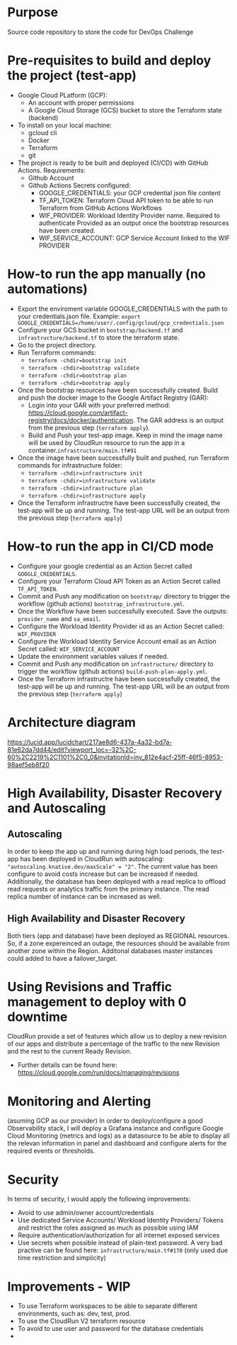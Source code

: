 # Purpose

Source code repository to store the code for DevOps Challenge

# Pre-requisites to build and deploy the project (test-app)

- Google Cloud PLatform (GCP):
  - An account with proper permissions
  - A Google Cloud Storage (GCS) bucket to store the Terraform state (backend)
- To install on your local machine:
  - gcloud cli
  - Docker
  - Terraform
  - git
- The project is ready to be built and deployed (CI/CD) with GitHub Actions. Requirements:
  - Github Account
  - Github Actions Secrets configured:
    - GOOGLE_CREDENTIALS: your GCP credential json file content
    - TF_API_TOKEN: Terraform Cloud API token to be able to run Terraform from GitHub Actions Workflows
    - WIF_PROVIDER: Workload Identity Provider name. Required to authenticate Provided as an output once the bootstrap resources have been created.
    - WIF_SERVICE_ACCOUNT: GCP Service Account linked to the WIF PROVIDER

# How-to run the app manually (no automations)

- Export the enviroment variable GOOGLE_CREDENTIALS with the path to your credentials.json file. Example: `export GOOGLE_CREDENTIALS=/home/user/.config/gcloud/gcp_credentials.json`
- Configure your GCS bucket in `bootstrap/backend.tf` and `infrastructure/backend.tf` to store the terraform state.
- Go to the project directory.
- Run Terraform commands:
  - `terraform -chdir=bootstrap init`
  - `terraform -chdir=bootstrap validate`
  - `terraform -chdir=bootstrap plan`
  - `terraform -chdir=bootstrap apply`
- Once the bootstrap resources have been successfully created. Build and push the docker image to the Google Artifact Registry (GAR):
  - Login into your GAR with your preferred method: <https://cloud.google.com/artifact-registry/docs/docker/authentication>. The GAR address is an output from the previous step (`terraform apply`).
  - Build and Push your test-app image. Keep in mind the image name will be used by CloudRun resource to run the app in a container.`infrastructure/main.tf#91`
- Once the image have been successfully built and pushed, run Terraform commands for infrastructure folder:
  - `terraform -chdir=infrastructure init`
  - `terraform -chdir=infrastructure validate`
  - `terraform -chdir=infrastructure plan`
  - `terraform -chdir=infrastructure apply`
- Once the Terraform infrastructre have been successfully created, the test-app will be up and running. The test-app URL will be an output from the previous step (`terraform apply`)

# How-to run the app in CI/CD mode

- Configure your google credential as an Action Secret called `GOOGLE_CREDENTIALS`.
- Configure your Terraform Cloud API Token as an Action Secret called `TF_API_TOKEN`.
- Commit and Push any modification on `bootstrap/` directory to trigger the workflow (github actions) `bootstrap_infrastructure.yml`.
- Once the Workflow have been successfully executed. Save the outputs: `provider_name` and `sa_email`.
- Configure the Workload Identity Provider id as an Action Secret called: `WIF_PROVIDER`
- Configure the Workload Identity Service Account email as an Action Secret called: `WIF_SERVICE_ACCOUNT`
- Update the environment variables values if needed.
- Commit and Push any modification on `infrastructure/` directory to trigger the workflow (github actions) `build-push-plan-apply.yml`.
- Once the Terraform infrastructre have been successfully created, the test-app will be up and running. The test-app URL will be an output from the previous step (`terraform apply`)

# Architecture diagram

<https://lucid.app/lucidchart/217ae8d6-437a-4a32-bd7a-81e62da7dd44/edit?viewport_loc=-32%2C-60%2C2219%2C1101%2C0_0&invitationId=inv_812e4acf-25ff-46f5-8953-98aef5eb8f20>

# High Availability, Disaster Recovery and Autoscaling

## Autoscaling

In order to keep the app up and running during high load periods, the test-app has been deployed in CloudRun with autoscaling: `"autoscaling.knative.dev/maxScale" = "2"`. The current value has been configure to avoid costs increase but can be increased if needed.
Additionally, the database has been deployed with a read replica to offload read requests or analytics traffic from the primary instance. The read replica number of instance can be increased as well.

## High Availability and Disaster Recovery

Both tiers (app and database) have been deployed as REGIONAL resources. So, if a zone expereinced an outage, the resources should be available from another zone within the Region.
Additonal databases master instances could added to have a failover_target.

# Using Revisions and Traffic management to deploy with 0 downtime

CloudRun provide a set of features which allow us to deploy a new revision of our apps and distribute a percentage of the traffic to the new Revision and the rest to the current Ready Revision.

- Further details can be found here: <https://cloud.google.com/run/docs/managing/revisions>

# Monitoring and Alerting

(asuming GCP as our provider)
In order to deploy/configure a good Observability stack, I will deploy a Grafana instance and configure Google Cloud Monitoring (metrics and logs) as a datasource to be able to display all the relevan information in panel and dashboard and configure alerts for the required events or thresholds.

# Security

In terms of security, I would apply the following improvements:

- Avoid to use admin/owner account/credentials
- Use dedicated Service Accounts/ Workload Identity Providers/ Tokens and restrict the roles assigned as much as possible using IAM
- Require authentication/authorization for all internet exposed services
- Use secrets when possible instead of plain-text password. A very bad practive can be found here: `infrastructure/main.tf#170` (only used due time restriction and simplicity)

# Improvements - WIP

- To use Terraform workspaces to be able to separate different environments, such as: dev, test, prod.
- To use the CloudRun V2 terraform resource
- To avoid to use user and password for the database credentials
- 
